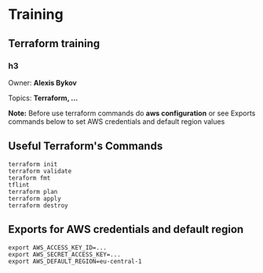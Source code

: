 # Training
## Terraform training 
### h3

Owner: **Alexis Bykov**

Topics: **Terraform, ...**

**Note:** Before use terraform commands do **aws configuration** or see Exports commands below to set AWS credentials and default region values

## Useful Terraform's Commands

    terraform init
    terraform validate
    teraform fmt
    tflint
    terraform plan
    terraform apply
    terraform destroy

## Exports for AWS credentials and default region    
    export AWS_ACCESS_KEY_ID=...
    export AWS_SECRET_ACCESS_KEY=...
    export AWS_DEFAULT_REGION=eu-central-1